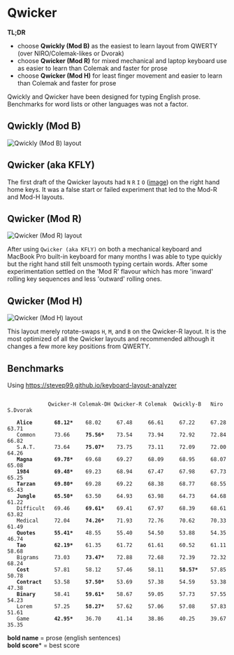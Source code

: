 # Qwicker

**TL;DR**
- choose **Qwickly (Mod B)** as the easiest to learn layout from QWERTY (over NIRO/Colemak-likes or Dvorak)
- choose **Qwicker (Mod R)** for mixed mechanical and laptop keyboard use as easier to learn than Colemak and faster for prose
- choose **Qwicker (Mod H)** for least finger movement and easier to learn than Colemak and faster for prose

Qwickly and Qwicker have been designed for typing English prose. Benchmarks for word lists or other languages was not a factor.

## Qwickly (Mod B)
![Qwickly (Mod B) layout](https://github.com/qwickly-org/Qwicker/blob/master/Qwickly-Mod-B.png)

## Qwicker (aka KFLY)
The first draft of the Qwicker layouts had `N` `R` `I` `O` ([image](https://github.com/qwickly-org/Qwicker/blob/master/Qwicker.png)) on the right hand home keys. It was a false start or failed experiment that led to the Mod-R and Mod-H layouts.

## Qwicker (Mod R)
![Qwicker (Mod R) layout](https://github.com/qwickly-org/Qwicker/blob/master/Qwicker-Mod-R.png)

After using `Qwicker (aka KFLY)` on both a mechanical keyboard and MacBook Pro built-in keyboard for many months I was able to type quickly but the right hand still felt unsmooth typing certain words. After some experimentation settled on the 'Mod R' flavour which has more 'inward' rolling key sequences and less 'outward' rolling ones.

## Qwicker (Mod H)
![Qwicker (Mod H) layout](https://github.com/qwickly-org/Qwicker/blob/master/Qwicker-Mod-H.png)

This layout merely rotate-swaps `H`, `M`, and `B` on the Qwicker-R layout. It is the most optimized of all the Qwicker layouts and recommended although it changes a few more key positions from QWERTY.

## Benchmarks

Using https://stevep99.github.io/keyboard-layout-analyzer

<pre><code>
             Qwicker-H Colemak-DH Qwicker-R Colemak  Qwickly-B   Niro    S.Dvorak

   <b>Alice</b>       <b>68.12*</b>    68.02     67.48     66.61     67.22     67.28     63.71
   Common      73.66     <b>75.56*</b>    73.54     73.94     72.92     72.84     66.82
   S.A.T.      73.64     <b>75.07*</b>    73.75     73.11     72.09     72.00     64.26
   <b>Magna</b>       <b>69.78*</b>    69.68     69.27     68.09     68.95     68.07     65.08
   <b>1984</b>        <b>69.48*</b>    69.23     68.94     67.47     67.98     67.73     65.25
   <b>Tarzan</b>      <b>69.80*</b>    69.28     69.22     68.38     68.77     68.55     65.43
   <b>Jungle</b>      <b>65.50*</b>    63.50     64.93     63.98     64.73     64.68     61.22
   Difficult   69.46     <b>69.61*</b>    69.41     67.97     68.39     68.61     63.82
   Medical     72.04     <b>74.26*</b>    71.93     72.76     70.62     70.33     61.49
   <b>Quotes</b>      <b>55.41*</b>    48.55     55.40     54.50     53.88     54.35     46.74
   <b>Tao</b>         <b>62.19*</b>    61.35     61.72     61.61     60.52     61.11     58.68
   Bigrams     73.03     <b>73.47*</b>    72.88     72.68     72.39     72.32     68.24
   <b>Cost</b>        57.81     58.12     57.46     58.11     <b>58.57*</b>    57.85     50.78
   <b>Contract</b>    53.58     <b>57.50*</b>    53.69     57.38     54.59     53.38     47.38
   <b>Binary</b>      58.41     <b>59.61*</b>    58.67     59.05     57.73     57.55     54.23
   Lorem       57.25     <b>58.27*</b>    57.62     57.06     57.08     57.83     51.61
   Game        <b>42.95*</b>    36.70     41.14     38.86     40.25     39.67     35.35
</code></pre>
<b>bold name</b> = prose (english sentences)<br/>
<b>bold score</b>* = best score<br/>
